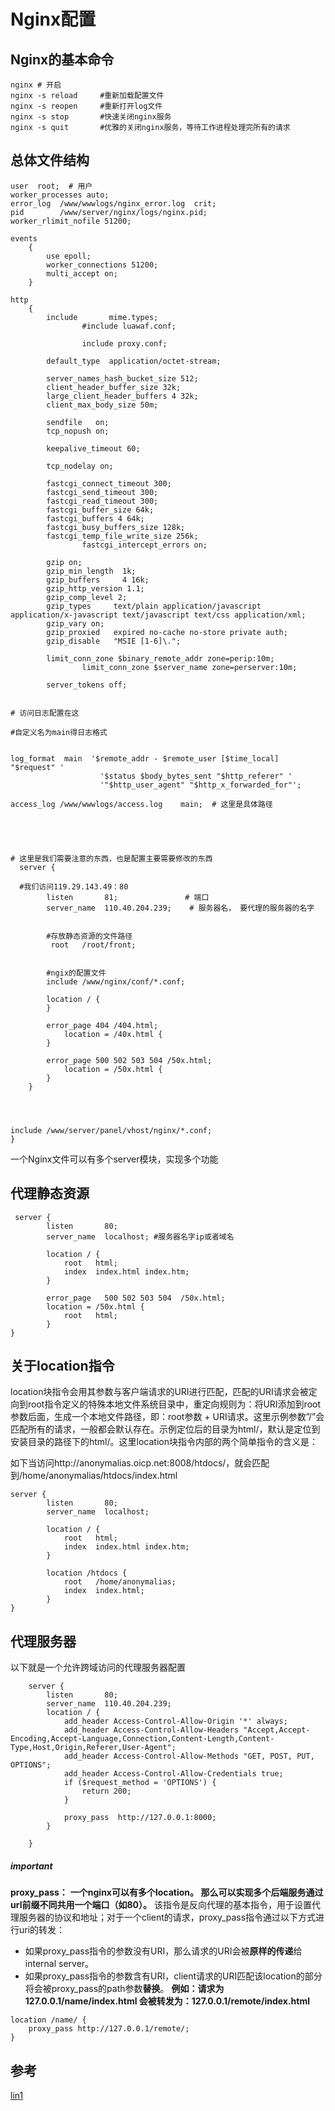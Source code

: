 # Nginx配置

## Nginx的基本命令

```
nginx # 开启
nginx -s reload     #重新加载配置文件
nginx -s reopen     #重新打开log文件
nginx -s stop       #快速关闭nginx服务
nginx -s quit       #优雅的关闭nginx服务，等待工作进程处理完所有的请求
```

## 总体文件结构

```
user  root;  # 用户
worker_processes auto;
error_log  /www/wwwlogs/nginx_error.log  crit;
pid        /www/server/nginx/logs/nginx.pid;
worker_rlimit_nofile 51200;

events
    {
        use epoll;
        worker_connections 51200;
        multi_accept on;
    }

http
    {
        include       mime.types;
                #include luawaf.conf;

                include proxy.conf;

        default_type  application/octet-stream;

        server_names_hash_bucket_size 512;
        client_header_buffer_size 32k;
        large_client_header_buffers 4 32k;
        client_max_body_size 50m;

        sendfile   on;
        tcp_nopush on;

        keepalive_timeout 60;

        tcp_nodelay on;

        fastcgi_connect_timeout 300;
        fastcgi_send_timeout 300;
        fastcgi_read_timeout 300;
        fastcgi_buffer_size 64k;
        fastcgi_buffers 4 64k;
        fastcgi_busy_buffers_size 128k;
        fastcgi_temp_file_write_size 256k;
                fastcgi_intercept_errors on;

        gzip on;
        gzip_min_length  1k;
        gzip_buffers     4 16k;
        gzip_http_version 1.1;
        gzip_comp_level 2;
        gzip_types     text/plain application/javascript application/x-javascript text/javascript text/css application/xml;
        gzip_vary on;
        gzip_proxied   expired no-cache no-store private auth;
        gzip_disable   "MSIE [1-6]\.";

        limit_conn_zone $binary_remote_addr zone=perip:10m;
                limit_conn_zone $server_name zone=perserver:10m;

        server_tokens off;


# 访问日志配置在这

#自定义名为main得日志格式


log_format  main  '$remote_addr - $remote_user [$time_local] "$request" '
                    '$status $body_bytes_sent "$http_referer" '
                    '"$http_user_agent" "$http_x_forwarded_for"';

access_log /www/wwwlogs/access.log    main;  # 这里是具体路径





# 这里是我们需要注意的东西，也是配置主要需要修改的东西
  server {

  #我们访问119.29.143.49：80
        listen       81;               # 端口
        server_name  110.40.204.239;    # 服务器名， 要代理的服务器的名字


        #存放静态资源的文件路径
         root   /root/front;


        #ngix的配置文件
        include /www/nginx/conf/*.conf;

        location / {
        }

        error_page 404 /404.html;
            location = /40x.html {
        }

        error_page 500 502 503 504 /50x.html;
            location = /50x.html {
        }
    }
    



include /www/server/panel/vhost/nginx/*.conf;
}
```

一个Nginx文件可以有多个server模块，实现多个功能
## 代理静态资源


```
 server {
        listen       80;
        server_name  localhost; #服务器名字ip或者域名

        location / {
            root   html;
            index  index.html index.htm;
        }

        error_page   500 502 503 504  /50x.html;
        location = /50x.html {
            root   html;
        } 
}  
```


## 关于location指令
location块指令会用其参数与客户端请求的URI进行匹配，匹配的URI请求会被定向到root指令定义的特殊本地文件系统目录中，重定向规则为：将URI添加到root参数后面，生成一个本地文件路径，即：root参数 + URI请求。这里示例参数”/”会匹配所有的请求，一般都会默认存在。示例定位后的目录为html/，默认是定位到安装目录的路径下的html/。这里location块指令内部的两个简单指令的含义是：



如下当访问http://anonymalias.oicp.net:8008/htdocs/，就会匹配到/home/anonymalias/htdocs/index.html



```
server {
        listen       80;
        server_name  localhost;

        location / {
            root   html;
            index  index.html index.htm;
        }

        location /htdocs {
            root   /home/anonymalias;
            index  index.html;
        }
}  

```

## 代理服务器
以下就是一个允许跨域访问的代理服务器配置
```
    server {
        listen       80;
        server_name  110.40.204.239;
        location / {
            add_header Access-Control-Allow-Origin '*' always;
            add_header Access-Control-Allow-Headers "Accept,Accept-Encoding,Accept-Language,Connection,Content-Length,Content-Type,Host,Origin,Referer,User-Agent";
            add_header Access-Control-Allow-Methods "GET, POST, PUT, OPTIONS";
            add_header Access-Control-Allow-Credentials true;
            if ($request_method = 'OPTIONS') {
                return 200;
            }
            
            proxy_pass  http://127.0.0.1:8000;
        }

    }

```
##### important
**proxy_pass：**
**一个nginx可以有多个location。
那么可以实现多个后端服务通过url前缀不同共用一个端口（如80）。**
该指令是反向代理的基本指令，用于设置代理服务器的协议和地址；对于一个client的请求，proxy_pass指令通过以下方式进行uri的转发：
- 如果proxy_pass指令的参数没有URI，那么请求的URI会被**原样的传递**给internal server。
- 如果proxy_pass指令的参数含有URI，client请求的URI匹配该location的部分将会被proxy_pass的path参数**替换**。
**例如：请求为127.0.0.1/name/index.html 会被转发为：127.0.0.1/remote/index.html**
```
location /name/ {
    proxy_pass http://127.0.0.1/remote/;
}
```


## 参考

[lin1](https://blog.csdn.net/anonymalias/article/details/50950910)